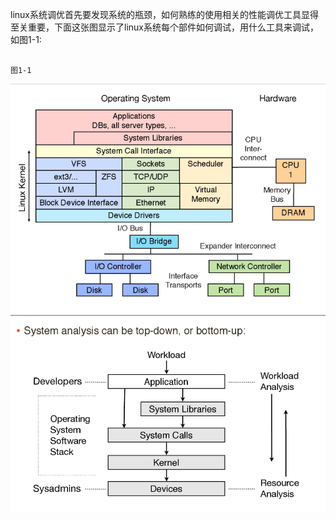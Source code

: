 linux系统调优首先要发现系统的瓶颈，如何熟练的使用相关的性能调优工具显得至关重要，下面这张图显示了linux系统每个部件如何调试，用什么工具来调试，如图1-1:

                                                                                          图1-1

![](/assets/linux.png)![](/assets/linux3.png)

